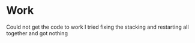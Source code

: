 # Work

Could not get the code to work I tried fixing the stacking and restarting all together and got nothing
